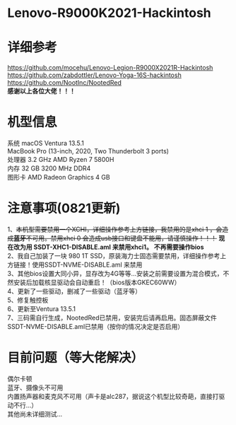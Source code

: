 # Lenovo-R9000K2021-Hackintosh
# 详细参考
https://github.com/mocehu/Lenovo-Legion-R9000X2021R-Hackintosh <br>
https://github.com/zabdottler/Lenovo-Yoga-16S-hackintosh <br>
https://github.com/NootInc/NootedRed <br>
**感谢以上各位大佬！！！**

# 机型信息
系统 macOS Ventura 13.5.1 <br>
MacBook Pro (13-inch, 2020, Two Thunderbolt 3 ports)<br>
处理器 3.2 GHz AMD Ryzen 7 5800H<br>
内存 32 GB 3200 MHz DDR4<br>
图形卡 AMD Radeon Graphics 4 GB<br>

# 注意事项(0821更新)
1、~~本机型需要禁用一个XCHI，详细操作参考上方链接，我禁用的是xhci 1 ，会造成**蓝牙**不可用。禁用xhci 0 会造成usb接口和键盘不能用，请谨慎操作！！！~~
**现在改为用 SSDT-XHC1-DISABLE.aml 来禁用xhci1。 不再需要操作bios**
<br>
2、我自己加装了一块 980 1T SSD，原装海力士固态需要禁用，详细操作参考上方链接！使用SSDT-NVME-DISABLE.aml 来禁用 <br>
3、其他bios设置大同小异，显存改为4G等等...安装之前需要设置为混合模式，不然安装后加载核显驱动会自动重启！（bios版本GKEC60WW） <br>
4、更新了一些驱动，删减了一些驱动（蓝牙等）<br>
5、修复触控板 <br>
6、更新至Ventura 13.5.1 <br>
7、三码需自行生成，NootedRed已禁用，安装完后请再启用。固态屏蔽文件SSDT-NVME-DISABLE.aml已禁用（按你的情况决定是否启用）

# 目前问题（等大佬解决）
偶尔卡顿  <br>
蓝牙、摄像头不可用 <br>
内置扬声器和麦克风不可用（声卡是alc287，据说这个机型比较奇葩，直接打驱动不行...） <br>
其他尚未详细测试... <br>
